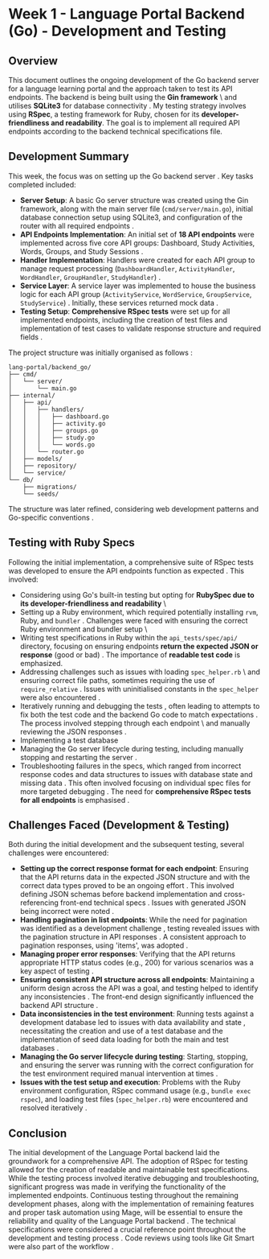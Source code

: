 # Week 1 - Language Portal Backend (Go) - Development and Testing

## Overview

This document outlines the ongoing development of the Go backend server for a language learning portal and the approach taken to test its API endpoints. The backend is being built using the **Gin framework** \ and utilises **SQLite3** for database connectivity \. My testing strategy involves using **RSpec**, a testing framework for Ruby, chosen for its **developer-friendliness and readability**. The goal is to implement all required API endpoints according to the backend technical specifications file.

## Development Summary

This week, the focus was on setting up the Go backend server \. Key tasks completed included:

*   **Server Setup**: A basic Go server structure was created using the Gin framework, along with the main server file (`cmd/server/main.go`), initial database connection setup using SQLite3, and configuration of the router with all required endpoints \.
*   **API Endpoints Implementation**: An initial set of **18 API endpoints** were implemented across five core API groups: Dashboard, Study Activities, Words, Groups, and Study Sessions \. 
*   **Handler Implementation**: Handlers were created for each API group to manage request processing (`DashboardHandler`, `ActivityHandler`, `WordHandler`, `GroupHandler`, `StudyHandler`) \.
*   **Service Layer**: A service layer was implemented to house the business logic for each API group (`ActivityService`, `WordService`, `GroupService`, `StudyService`) \. Initially, these services returned mock data \.
*   **Testing Setup**: **Comprehensive RSpec tests** were set up for all implemented endpoints, including the creation of test files and implementation of test cases to validate response structure and required fields \.

The project structure was initially organised as follows \:

```
lang-portal/backend_go/
├── cmd/
│   └── server/
│       └── main.go
├── internal/
│   ├── api/
│   │   ├── handlers/
│   │   │   ├── dashboard.go
│   │   │   ├── activity.go
│   │   │   ├── groups.go
│   │   │   ├── study.go
│   │   │   └── words.go
│   │   └── router.go
│   ├── models/
│   ├── repository/
│   └── service/
└── db/
    ├── migrations/
    └── seeds/
```

The structure was later refined, considering web development patterns and Go-specific conventions \.

## Testing with Ruby Specs

Following the initial implementation, a comprehensive suite of RSpec tests was developed to ensure the API endpoints function as expected \. This involved:

*   Considering using Go's built-in testing but opting for **RubySpec due to its developer-friendliness and readability** \
*   Setting up a Ruby environment, which required potentially installing `rvm`, Ruby, and `bundler` \. Challenges were faced with ensuring the correct Ruby environment and bundler setup \
*   Writing test specifications in Ruby within the `api_tests/spec/api/` directory, focusing on ensuring endpoints **return the expected JSON or response** (good or bad) \. The importance of **readable test code** is emphasized.
*   Addressing challenges such as issues with loading `spec_helper.rb` \ and ensuring correct file paths, sometimes requiring the use of `require_relative` \. Issues with uninitialised constants in the `spec_helper` were also encountered \.
*   Iteratively running and debugging the tests \, often leading to attempts to fix both the test code and the backend Go code to match expectations \. The process involved stepping through each endpoint \ and manually reviewing the JSON responses \.
*   Implementing a test database 
*   Managing the Go server lifecycle during testing, including manually stopping and restarting the server \. 
*   Troubleshooting failures in the specs, which ranged from incorrect response codes and data structures to issues with database state and missing data \. This often involved focusing on individual spec files for more targeted debugging \. The need for **comprehensive RSpec tests for all endpoints** is emphasised \.

## Challenges Faced (Development & Testing)

Both during the initial development and the subsequent testing, several challenges were encountered:

*   **Setting up the correct response format for each endpoint**: Ensuring that the API returns data in the expected JSON structure and with the correct data types proved to be an ongoing effort \. This involved defining JSON schemas before backend implementation and cross-referencing front-end technical specs \. Issues with generated JSON being incorrect were noted \.
*   **Handling pagination in list endpoints**: While the need for pagination was identified as a development challenge \, testing revealed issues with the pagination structure in API responses \. A consistent approach to pagination responses, using 'items', was adopted \.
*   **Managing proper error responses**: Verifying that the API returns appropriate HTTP status codes (e.g., 200) for various scenarios was a key aspect of testing \.
*   **Ensuring consistent API structure across all endpoints**: Maintaining a uniform design across the API was a goal, and testing helped to identify any inconsistencies \. The front-end design significantly influenced the backend API structure \.
*   **Data inconsistencies in the test environment**: Running tests against a development database led to issues with data availability and state \, necessitating the creation and use of a test database and the implementation of seed data loading for both the main and test databases \.
*   **Managing the Go server lifecycle during testing**: Starting, stopping, and ensuring the server was running with the correct configuration for the test environment required manual intervention at times \. 
*   **Issues with the test setup and execution**: Problems with the Ruby environment configuration, RSpec command usage (e.g., `bundle exec rspec`), and loading test files (`spec_helper.rb`) were encountered and resolved iteratively \.

## Conclusion

The initial development of the Language Portal backend laid the groundwork for a comprehensive API. The adoption of RSpec for testing allowed for the creation of readable and maintainable test specifications. While the testing process involved iterative debugging and troubleshooting, significant progress was made in verifying the functionality of the implemented endpoints. Continuous testing throughout the remaining development phases, along with the implementation of remaining features and proper task automation using Mage, will be essential to ensure the reliability and quality of the Language Portal backend \. The technical specifications were considered a crucial reference point throughout the development and testing process \. Code reviews using tools like Git Smart were also part of the workflow \.



